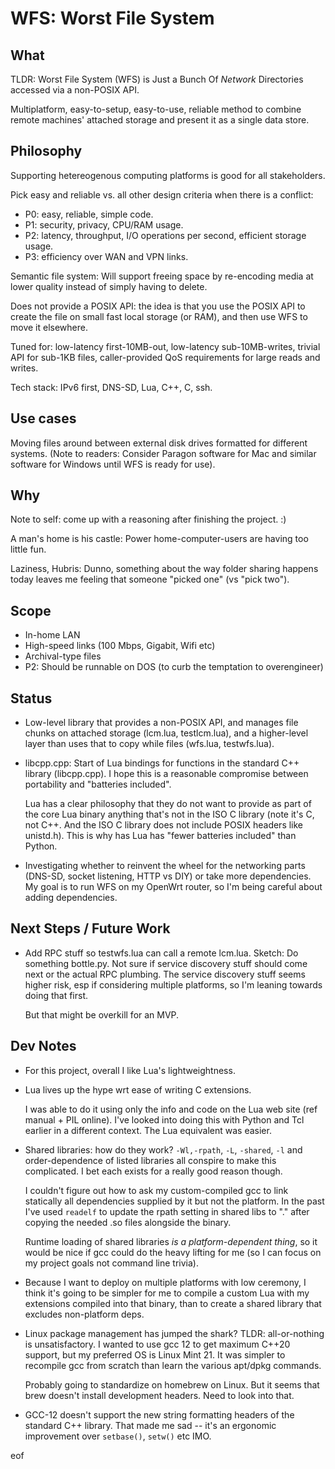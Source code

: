 # WFS: Worst File System

## What

TLDR: Worst File System (WFS) is Just a Bunch Of *Network* Directories accessed
via a non-POSIX API.

Multiplatform, easy-to-setup, easy-to-use, reliable method to combine remote
machines' attached storage and present it as a single data store.

## Philosophy

Supporting hetereogenous computing platforms is good for all stakeholders.

Pick easy and reliable vs. all other design criteria when there is a conflict:

* P0: easy, reliable, simple code.
* P1: security, privacy, CPU/RAM usage.
* P2: latency, throughput, I/O operations per second, efficient storage usage.
* P3: efficiency over WAN and VPN links.

Semantic file system: Will support freeing space by re-encoding media at lower
quality instead of simply having to delete.

Does not provide a POSIX API: the idea is that you use the POSIX API to create
the file on small fast local storage (or RAM), and then use WFS to move it
elsewhere.

Tuned for: low-latency first-10MB-out, low-latency sub-10MB-writes, trivial API
for sub-1KB files, caller-provided QoS requirements for large reads and writes.

Tech stack: IPv6 first, DNS-SD, Lua, C++, C, ssh.

## Use cases

Moving files around between external disk drives formatted for different
systems. (Note to readers: Consider Paragon software for Mac and similar
software for Windows until WFS is ready for use).

## Why

Note to self: come up with a reasoning after finishing the project. :)

A man's home is his castle: Power home-computer-users are having too little fun.

Laziness, Hubris: Dunno, something about the way folder sharing happens today
leaves me feeling that someone "picked one" (vs "pick two").


## Scope

* In-home LAN
* High-speed links (100 Mbps, Gigabit, Wifi etc)
* Archival-type files
* P2: Should be runnable on DOS (to curb the temptation to overengineer)

## Status

* Low-level library that provides a non-POSIX API, and manages file chunks on
  attached storage (lcm.lua, testlcm.lua), and a higher-level layer than uses
  that to copy while files (wfs.lua, testwfs.lua).

* libcpp.cpp: Start of Lua bindings for functions in the standard C++ library
  (libcpp.cpp). I hope this is a reasonable compromise between portability and
  "batteries included".

  Lua has a clear philosophy that they do not want to provide as part of the
  core Lua binary anything that's not in the ISO C library (note it's C, not
  C++. And the ISO C library does not include POSIX headers like unistd.h).
  This is why has Lua has "fewer batteries included" than Python.

* Investigating whether to reinvent the wheel for the networking parts (DNS-SD,
  socket listening, HTTP vs DIY) or take more dependencies. My goal is to run
  WFS on my OpenWrt router, so I'm being careful about adding dependencies.

## Next Steps / Future Work

* Add RPC stuff so testwfs.lua can call a remote lcm.lua. Sketch: Do something
  bottle.py. Not sure if service discovery stuff should come next or the actual
  RPC plumbing. The service discovery stuff seems higher risk, esp if considering
  multiple platforms, so I'm leaning towards doing that first.

  But that might be overkill for an MVP.

## Dev Notes

* For this project, overall I like Lua's lightweightness.

* Lua lives up the hype wrt ease of writing C extensions.

  I was able to do it using only the info and code on the Lua web site (ref
  manual + PIL online). I've looked into doing this with Python and Tcl earlier
  in a different context. The Lua equivalent was easier.

* Shared libraries: how do they work? `-Wl,-rpath`, `-L`, `-shared`, `-l` and
  order-dependence of listed libraries all conspire to make this complicated. I
  bet each exists for a really good reason though.

  I couldn't figure out how to ask my custom-compiled gcc to link statically
  all dependencies supplied by it but not the platform. In the
  past I've used `readelf` to update the rpath setting in shared libs to "."
  after copying the needed .so files alongside the binary.

  Runtime loading of shared libraries *is a platform-dependent thing*, so it
  would be nice if gcc could do the heavy lifting for me (so I can focus on my
  project goals not command line trivia).

* Because I want to deploy on multiple platforms with low ceremony, I think it's
  going to be simpler for me to compile a custom Lua with my extensions compiled into
  that binary, than to create a shared library that excludes non-platform deps.

* Linux package management has jumped the shark? TLDR: all-or-nothing
  is unsatisfactory. I wanted to use gcc 12 to get maximum C++20 support, but my preferred OS
  is Linux Mint 21. It was simpler to recompile gcc from scratch than learn the various
  apt/dpkg commands.

  Probably going to standardize on homebrew on Linux. But it seems that brew
  doesn't install development headers. Need to look into that.

* GCC-12 doesn't support the new string formatting headers of the standard C++
  library. That made me sad -- it's an ergonomic improvement over `setbase()`,
  `setw()` etc IMO.

eof

